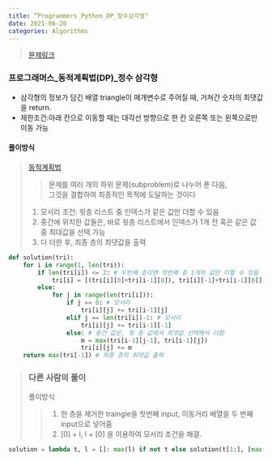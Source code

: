```yaml
---
title: “Programmers_Python_DP_정수삼각형"
date: 2021-06-20
categories: Algorithms
---
```

> [문제링크](https://programmers.co.kr/learn/courses/30/lessons/43105)

### 프로그래머스_동적계획법(DP)_정수 삼각형
- 삼각형의 정보가 담긴 배열 triangle이 매개변수로 주어질 때, 거쳐간 숫자의 최댓값을 return.
- 제한조건:아래 칸으로 이동할 때는 대각선 방향으로 한 칸 오른쪽 또는 왼쪽으로만 이동 가능

#### 풀이방식
> [동적계획법](https://ko.wikipedia.org/wiki/동적_계획법)
>> 문제를 여러 개의 하위 문제(subproblem)로 나누어 푼 다음, <br>
>> 그것을 결합하여 최종적인 목적에 도달하는 것이다
> 1. 모서리 조건: 윗층 리스트 중 인덱스가 같은 값만 더할 수 있음<br>
> 2. 중간에 위치한 값들은, 바로 윗층 리스트에서 인덱스가 1개 전 혹은 같은 값 중 최대값을 선택 가능<br>
> 3. 다 더한 후, 최종 층의 최댓값을 출력

```python
def solution(tri):
    for i in range(1, len(tri)):
        if len(tri[i]) <= 2: # 두번째 층이면 첫번째 층 1개의 값만 더할 수 있음
            tri[i] = [(tri[i][0]+tri[i-1][0]), tri[i][-1]+tri[i-1][0]]
        else:
            for j in range(len(tri[i])):
                if j == 0: # 모서리
                    tri[i][j] += tri[i-1][j]
                elif j == len(tri[i])-1: # 모서리
                    tri[i][j] += tri[i-1][-1]
                else: # 중간 값은, 윗 층 값에서 최댓값 선택해서 더함
                    m = max(tri[i-1][j-1], tri[i-1][j])
                    tri[i][j] += m
    return max(tri[-1]) # 최종 층의 최댓값 출력
```
> ### 다른 사람의 풀이<br>
> 풀이방식<br>
>> 1. 한 층을 제거한 traingle을 첫번째 input, 이동거리 배열을 두 번째 input으로 넣어줌<br>
>> 2. [0] + l, l + [0] 을 이용하여 모서리 조건을 해결.
```python
solution = lambda t, l = []: max(l) if not t else solution(t[1:], [max(x,y)+z for x,y,z in zip([0]+l, l+[0], t[0])])
```
